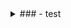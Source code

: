 <details>
    <summary>### - test</summary>
    <div markdown="4">    
    
        - 1to25Game(https://github.com/mirkhan1218/smhrd/tree/main/Learning%20Code/AndroidStudioProjects/1to25Game)
        - Ex1004(https://github.com/mirkhan1218/smhrd/tree/main/Learning%20Code/AndroidStudioProjects/Ex1004)
        - Ex10052(https://github.com/mirkhan1218/smhrd/tree/main/Learning%20Code/AndroidStudioProjects/Ex10052)
        - Ex1006(https://github.com/mirkhan1218/smhrd/tree/main/Learning%20Code/AndroidStudioProjects/Ex1006)

    </div>
</details>
